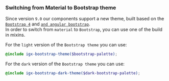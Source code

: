 ### Switching from Material to Bootstrap theme
Since version `9.0` our components support a new theme, built based on the [`Bootstrap 4`](https://getbootstrap.com/) and [`and angular bootstrap`](https://ng-bootstrap.github.io/#/home).  
In order to switch from `material` to `Bootstrap`, you can use one of the build in mixins.

For the `light` version of the `Bootstrap theme` you can use: 

```scss
@include igx-bootstrap-theme($bootstrap-palette);
```

For the `dark` version of the `Bootstrap theme` you can use:

```scss
@include igx-bootstrap-dark-theme($dark-bootstrap-palette);
```

